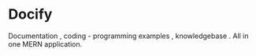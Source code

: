 # Docify
Documentation , coding - programming examples , knowledgebase . All in one MERN application.

